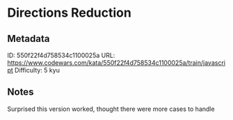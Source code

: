 # Directions Reduction

## Metadata
ID: 550f22f4d758534c1100025a
URL: https://www.codewars.com/kata/550f22f4d758534c1100025a/train/javascript
Difficulty: 5 kyu

## Notes
Surprised this version worked, thought there were more cases to handle
